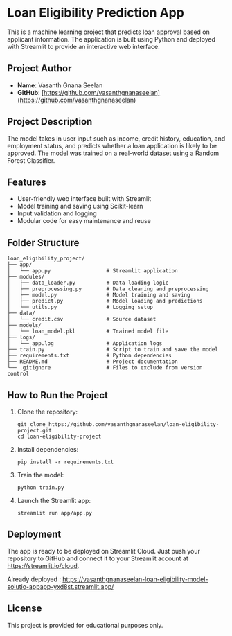 # Loan Eligibility Prediction App

This is a machine learning project that predicts loan approval based on applicant information. The application is built using Python and deployed with Streamlit to provide an interactive web interface.

## Project Author

- **Name**: Vasanth Gnana Seelan  
- **GitHub**: [https://github.com/vasanthgnanaseelan](https://github.com/vasanthgnanaseelan)

## Project Description

The model takes in user input such as income, credit history, education, and employment status, and predicts whether a loan application is likely to be approved. The model was trained on a real-world dataset using a Random Forest Classifier.

## Features

- User-friendly web interface built with Streamlit
- Model training and saving using Scikit-learn
- Input validation and logging
- Modular code for easy maintenance and reuse

## Folder Structure

```
loan_eligibility_project/
├── app/
│   └── app.py                  # Streamlit application
├── modules/
│   ├── data_loader.py          # Data loading logic
│   ├── preprocessing.py        # Data cleaning and preprocessing
│   ├── model.py                # Model training and saving
│   ├── predict.py              # Model loading and predictions
│   └── utils.py                # Logging setup
├── data/
│   └── credit.csv              # Source dataset
├── models/
│   └── loan_model.pkl          # Trained model file
├── logs/
│   └── app.log                 # Application logs
├── train.py                    # Script to train and save the model
├── requirements.txt            # Python dependencies
├── README.md                   # Project documentation
└── .gitignore                  # Files to exclude from version control
```

## How to Run the Project

1. Clone the repository:
   ```
   git clone https://github.com/vasanthgnanaseelan/loan-eligibility-project.git
   cd loan-eligibility-project
   ```

2. Install dependencies:
   ```
   pip install -r requirements.txt
   ```

3. Train the model:
   ```
   python train.py
   ```

4. Launch the Streamlit app:
   ```
   streamlit run app/app.py
   ```

## Deployment

The app is ready to be deployed on Streamlit Cloud. Just push your repository to GitHub and connect it to your Streamlit account at https://streamlit.io/cloud.

Already deployed : https://vasanthgnanaseelan-loan-eligibility-model-solutio-appapp-yxd8st.streamlit.app/

## License

This project is provided for educational purposes only.

